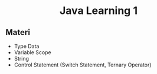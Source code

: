<div align="center">
  
# Java Learning 1

</div>

## Materi

- Type Data
- Variable Scope
- String
- Control Statement (Switch Statement, Ternary Operator)
